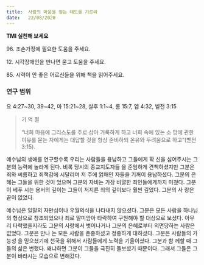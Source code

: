 ```yaml
---
title:  사람의 마음을 얻는 태도를 기르라
date:   22/08/2020
---
```


**TMI 실천해 보세요**

96\. 조손가정에 필요한 도움을 주세요.

12\. 시각장애인을 만나면 묻고 도움을 주세요.

85\. 시력이 안 좋은 어르신들을 위해 책을 읽어주세요.

### 연구 범위
요 4:27~30, 39~42, 마 15:21~28, 살후 1:1~4, 롬 15:7, 엡 4:32, 벧전 3:15

> <p>기 억 절</p>
> “너희 마음에 그리스도를 주로 삼아 거룩하게 하고 너희 속에 있는 소 망에 관한 이유를 묻는 자에게는 대답할 것을 항상 준비하되 온유와 두려움으로 하고”(벧전 3:15).

예수님의 생애를 연구할수록 우리는 사람들을 용납하고 그들에게 확 신을 심어주시는 그분의 능력에 놀라게 된다. 비록 당시의 종교지도자들 을 준엄하게 견책하셨지만 그분은 죄와 씨름하고 죄책감에 시달리며 저 주에 얽매인 자들을 기꺼이 용납하셨다. 그분의 은혜는 그들을 위한 것이 었으며 그분의 자비는 가장 비열한 죄인들에게까지 미쳤다. 그분이 베푸 시는 용서의 깊이는 그들이 저지른 죄의 깊이보다 훨씬 깊었다. 그분의 사 랑은 끝이 없었다.

예수님은 일말의 자만심이나 우월의식을 나타내지 않으셨다. 그분은 모든 사람을 하나님의 형상으로 창조되었으나 죄로 말미암아 타락하여 구원해야 할 대상으로 보셨다. 아무리 타락했을지라도 그분의 사랑에서 벗어나거나 그분의 은혜로부터 외면당하는 사람은 없었다. 그분은 만나 는 모든 사람을 존중하셨고 정중하게 대하셨다. 그분은 사람들의 가능성 을 믿으셨기에 천국을 위해서 사람들에게 노력을 기울이셨다. 그분과 함 께할 때 그들의 삶은 변했다. 왜냐하면 그분이 그들을 극진히 돌보셨기 때문이다. 그래서 그들은 그분이 바라시는 모습으로 변해갔다. 